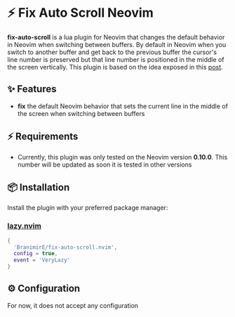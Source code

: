 # ⚡ Fix Auto Scroll Neovim

**fix-auto-scroll** is a lua plugin for Neovim that changes the default behavior in Neovim when switching between buffers. By default in Neovim when you switch to another buffer and get back to the previous buffer the cursor's line number is preserved but that line number is positioned in the middle of the screen vertically. 
This plugin is based on the idea exposed in this [post](https://vim.fandom.com/wiki/Avoid_scrolling_when_switch_buffers).

## ✨ Features

- **fix** the default Neovim behavior that sets the current line in the middle of the screen when switching between buffers

## ⚡️ Requirements

- Currently, this plugin was only tested on the Neovim version **0.10.0**. This number will be updated as soon it is tested in other versions

## 📦 Installation

Install the plugin with your preferred package manager:

### [lazy.nvim](https://github.com/folke/lazy.nvim)

```lua
{
  'BranimirE/fix-auto-scroll.nvim',
  config = true,
  event = 'VeryLazy'
}
```

## ⚙️ Configuration

For now, it does not accept any configuration
